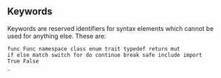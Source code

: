 ## Keywords

Keywords are reserved identifiers for syntax elements which cannot be used for
anything else. These are:

```
func Func namespace class enum trait typedef return mut
if else match switch for do continue break safe include import
True False
_
```
